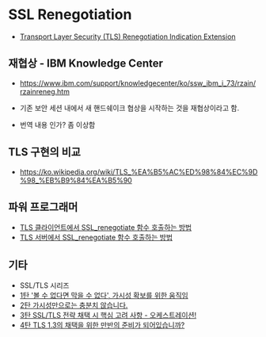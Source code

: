 # SSL Renegotiation
* [Transport Layer Security (TLS) Renegotiation Indication Extension](https://tools.ietf.org/html/rfc5746)

## 재협상 - IBM Knowledge Center
* https://www.ibm.com/support/knowledgecenter/ko/ssw_ibm_i_73/rzain/rzainreneg.htm

* 기존 보안 세션 내에서 새 핸드쉐이크 협상을 시작하는 것을 재협상이라고 함.
* 번역 내용 인가? 좀 이상함

## TLS 구현의 비교
* https://ko.wikipedia.org/wiki/TLS_%EA%B5%AC%ED%98%84%EC%9D%98_%EB%B9%84%EA%B5%90

## 파워 프로그래머
* [TLS 클라이언트에서 SSL_renegotiate 함수 호출하는 방법](https://blog.naver.com/websearch/221383642968)
* [TLS 서버에서 SSL_renegotiate 함수 호출하는 방법](https://blog.naver.com/websearch/221383648558)

## 기타
* SSL/TLS 시리즈
* [1탄 '볼 수 없다면 막을 수 없다', 가시성 확보를 위한 움직임](https://blog.naver.com/f5networks_korea/221404389194)
* [2탄 가시성만으로는 충분치 않습니다.](https://blog.naver.com/f5networks_korea/221407869238)
* [3탄 SSL/TLS 전략 채택 시 핵심 고려 사항 - 오케스트레이션!](https://blog.naver.com/f5networks_korea/221414190912)
* [4탄 TLS 1.3의 채택을 위한 만반의 준비가 되어있습니까?](https://blog.naver.com/f5networks_korea/221418970279)